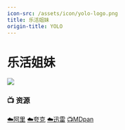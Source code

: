 ```yaml
---
icon-src: /assets/icon/yolo-logo.png
title: 乐活姐妹
origin-title: YOLO
---
```

# 乐活姐妹

![](/assets/image/YOLO.jpg)

### 📺 资源 <Badge type="tip" text="YYeTs字幕组" /> <Badge type="tip" text="小寒压制" />  <Badge type="warning" text="漫迪字幕组" />

[☁️阿里](https://www.alipan.com/s/UigUxLNuG7X) [☁️夸克](https://pan.quark.cn/s/276c55797bd1) [☁️迅雷](https://pan.xunlei.com/s/VO9id6haUkrb9GV4hUqCY33XA1?pwd=5wsv# ) [📺MDpan](https://pan.mdsub.top/%E4%B9%90%E6%B4%BB%E5%A7%90%E5%A6%B9)
